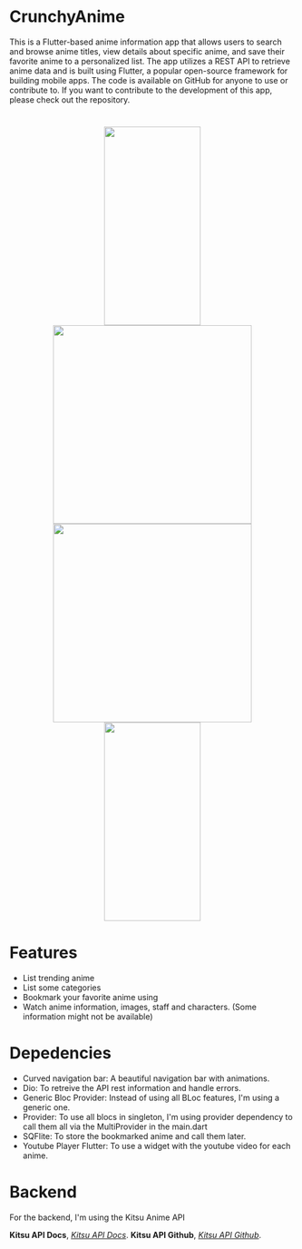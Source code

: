 # CrunchyAnime

This is a Flutter-based anime information app that allows users to search and browse anime titles, view details about specific anime, and save their favorite anime to a personalized list. The app utilizes a REST API to retrieve anime data and is built using Flutter, a popular open-source framework for building mobile apps. The code is available on GitHub for anyone to use or contribute to. If you want to contribute to the development of this app, please check out the repository.

<h1 align="center">

<img src="https://user-images.githubusercontent.com/68037905/214891515-25b1ce81-d390-4b66-a5ec-3a510dac44e8.png" width="170" height="350"/>
<img src="https://user-images.githubusercontent.com/68037905/214891521-d4bc6bf0-2cba-44a6-99a6-7ff1fc98ddda.png" height="350"/>
<img src="https://user-images.githubusercontent.com/68037905/214891523-6c771440-2817-4461-be39-a12fe20e3b8e.png" height="350"/>
<img src="https://user-images.githubusercontent.com/68037905/214891531-82cc1604-74a4-448c-858a-106863a4cf01.png" width="170" height="350"/>

</h1>


# Features

- List trending anime
- List some categories
- Bookmark your favorite anime using 
- Watch anime information, images, staff and characters. (Some information might not be available)

# Depedencies
- Curved navigation bar: A beautiful navigation bar with animations.
- Dio: To retreive the API rest information and handle errors.
- Generic Bloc Provider: Instead of using all BLoc features, I'm using a generic one. 
- Provider: To use all blocs in singleton, I'm using provider dependency to call them all via the MultiProvider in the main.dart
- SQFlite: To store the bookmarked anime and call them later. 
- Youtube Player Flutter: To use a widget with the youtube video for each anime. 


# Backend

For the backend, I'm using the Kitsu Anime API

**Kitsu API Docs**, [*Kitsu API Docs*](https://kitsu.docs.apiary.io/#).
**Kitsu API Github**, [*Kitsu API Github*](https://github.com/topics/kitsu-api).
